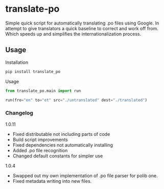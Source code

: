 # translate-po

Simple quick script for automatically translating .po files using Google. In attempt to give translators a quick baseline to correct and work off from. Which speeds up and simplifies the internationalization process.

## Usage

Installation
```cmd
pip install translate_po
```

Usage
```python
from translate_po.main import run

run(fro="en" to="et" src="./untranslated" dest="./translated")
```

### Changelog
1.0.11
- Fixed distributable not including parts of code
- Build script improvements
- Fixed dependencies not automatically installing
- Added .po file recognition
- Changed default constants for simpler use

1.0.4 

- Swapped out my own implementation of .po file parser for polib one. 
- Fixed metadata writing into new files.